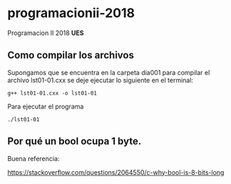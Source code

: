 # programacionii-2018

Programacion II 2018 **UES**

## Como compilar los archivos

Supongamos que se encuentra en la carpeta dia001 para compilar el archivo lst01-01.cxx se deje ejecutar lo siguiente en el terminal: 

```
g++ lst01-01.cxx -o lst01-01 
```

Para ejecutar el programa 

```
./lst01-01 
```

## Por qué un bool ocupa 1 byte. 

Buena referencia:

https://stackoverflow.com/questions/2064550/c-why-bool-is-8-bits-long
